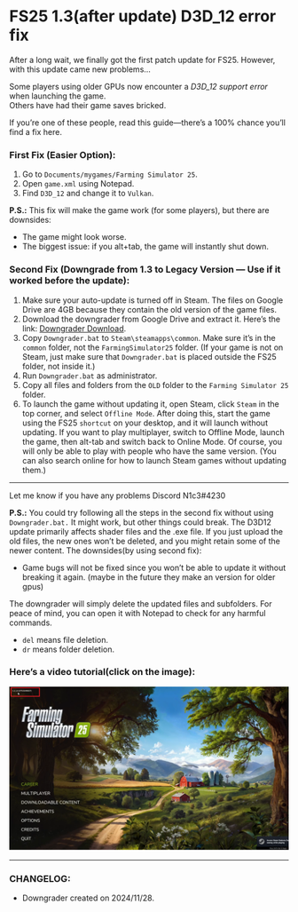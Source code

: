 # FS25 1.3(after update) D3D_12 error fix

After a long wait, we finally got the first patch update for FS25. However, with this update came new problems...  

Some players using older GPUs now encounter a *D3D_12 support error* when launching the game.  
Others have had their game saves bricked.  

If you’re one of these people, read this guide—there’s a 100% chance you’ll find a fix here.  

### First Fix (Easier Option):  
1. Go to `Documents/mygames/Farming Simulator 25`.  
2. Open `game.xml` using Notepad.  
3. Find `D3D_12` and change it to `Vulkan`.  

**P.S.:** This fix will make the game work (for some players), but there are downsides:  
- The game might look worse.  
- The biggest issue: if you alt+tab, the game will instantly shut down.  

### Second Fix (Downgrade from 1.3 to Legacy Version — Use if it worked before the update):  
1. Make sure your auto-update is turned off in Steam. The files on Google Drive are 4GB because they contain the old version of the game files.
2. Download the downgrader from Google Drive and extract it. Here’s the link: [Downgrader Download](https://drive.google.com/file/d/1vwMeTYPD6aNXXUKclKGzkemwMl5ot92D/view?usp=drive_link).  
3. Copy `Downgrader.bat` to `Steam\steamapps\common`. Make sure it’s in the `common` folder, not the `FarmingSimulator25` folder. (If your game is not on Steam, just make sure that `Downgrader.bat` is placed outside the FS25 folder, not inside it.)  
4. Run `Downgrader.bat` as administrator.  
5. Copy all files and folders from the `OLD` folder to the `Farming Simulator 25` folder.  
6. To launch the game without updating it, open Steam, click `Steam` in the top corner, and select `Offline Mode`. After doing this, start the game using the FS25 `shortcut` on your desktop, and it will launch without updating. If you want to play multiplayer, switch to Offline Mode, launch the game, then alt-tab and switch back to Online Mode. Of course, you will only be able to play with people who have the same version. (You can also search online for how to launch Steam games without updating them.)  

---  

Let me know if you have any problems Discord N1c3#4230

**P.S.:**
You could try following all the steps in the second fix without using `Downgrader.bat.` It might work, but other things could break. The D3D12 update primarily affects shader files and the .exe file. If you just upload the old files, the new ones won’t be deleted, and you might retain some of the newer content.
The downsides(by using second fix):
- Game bugs will not be fixed since you won’t be able to update it without breaking it again. (maybe in the future they make an version for older gpus)

The downgrader will simply delete the updated files and subfolders. For peace of mind, you can open it with Notepad to check for any harmful commands.  
- `del` means file deletion.  
- `dr` means folder deletion.  

### Here’s a video tutorial(click on the image):  

[![Video](otherFiles/Downgrader_icon.png)](https://youtu.be/ELBEnPINkvo) 

---  

### CHANGELOG:  
- Downgrader created on 2024/11/28.  

